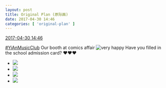 ```yaml
---
layout: post
title: Original Plan (原际画)
date: 2017-04-30 14:46
categories: [ 'original-plan' ]
---
```


<div class="weibo-info">
  <a href="http://weibo.com/5626539553/F0WojEOvz">2017-04-30 14:46</a>
</div>

[#YiAnMusicClub](http://weibo.com/p/100808beae2e3e05b17b64f63ebedca39f19b2/super_index) Our booth at comics affair ![very happy](http://img.t.sinajs.cn/t4/appstyle/expression/ext/normal/58/mb_org.gif) Have you filled in the school admission card? :heart::heart::heart:

<!-- more -->

<ul class="weibo-pic-list-2">
  <li class="weibo-pic">
    <a href="http://wx2.sinaimg.cn/mw690/0068MnXXgy1ff4p7aprfmj30qo0qotec.jpg"><img src="http://wx2.sinaimg.cn/thumb150/0068MnXXgy1ff4p7aprfmj30qo0qotec.jpg" /></a>
  </li>
  <li class="weibo-pic">
    <a href="http://wx4.sinaimg.cn/mw690/0068MnXXgy1ff4p7c1c5ij30x50qogtu.jpg"><img src="http://wx4.sinaimg.cn/thumb150/0068MnXXgy1ff4p7c1c5ij30x50qogtu.jpg" /></a>
  </li>
  <li class="weibo-pic">
    <a href="http://wx1.sinaimg.cn/mw690/0068MnXXgy1ff4pb06ddij30qo0qo447.jpg"><img src="http://wx1.sinaimg.cn/thumb150/0068MnXXgy1ff4pb06ddij30qo0qo447.jpg" /></a>
  </li>
  <li class="weibo-pic">
    <a href="http://wx2.sinaimg.cn/mw690/0068MnXXgy1ff4paz0hxdj30qo0qojx5.jpg"><img src="http://wx2.sinaimg.cn/thumb150/0068MnXXgy1ff4paz0hxdj30qo0qojx5.jpg" /></a>
  </li>
</ul>
